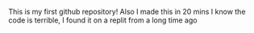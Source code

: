This is my first github repository!
Also I made this in 20 mins
I know the code is terrible, I found it on a replit from a long time ago
